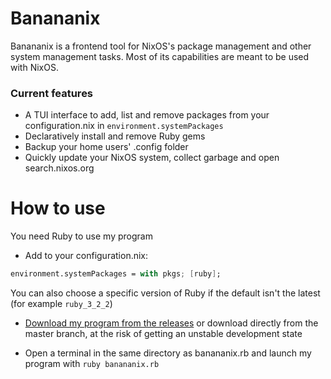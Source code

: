 # Banananix
Banananix is a frontend tool for NixOS's package management and other system management tasks. Most of its capabilities are meant to be used with NixOS.

### Current features

* A TUI interface to add, list and remove packages from your configuration.nix in `environment.systemPackages`
* Declaratively install and remove Ruby gems
* Backup your home users' .config folder
* Quickly update your NixOS system, collect garbage and open search.nixos.org

# How to use

You need Ruby to use my program

* Add to your configuration.nix:
```nix
environment.systemPackages = with pkgs; [ruby];
```
You can also choose a specific version of Ruby if the default isn't the latest (for example `ruby_3_2_2`)

* [Download my program from the releases](https://github.com/spacebanana420/banananix/releases/) or download directly from the master branch, at the risk of getting an unstable development state

* Open a terminal in the same directory as banananix.rb and launch my program with `ruby banananix.rb`

